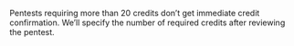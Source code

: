 Pentests requiring more than 20 credits don’t get immediate credit confirmation. We’ll specify the number of required credits after reviewing the pentest.